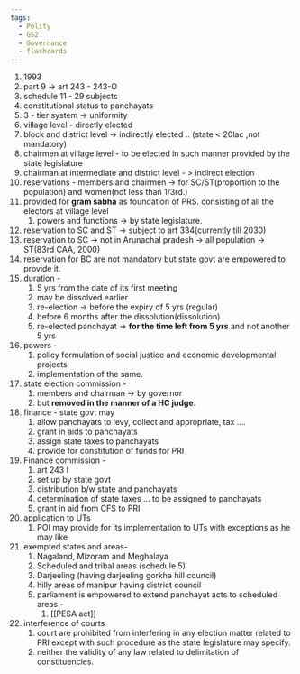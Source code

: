 ```yaml
---
tags:
  - Polity
  - GS2
  - Governance
  - flashcards
---
```

1. 1993
2. part 9 -> art 243 - 243-O
3. schedule 11 - 29 subjects
4. constitutional status to panchayats
5. 3 - tier system -> uniformity
6. village level - directly elected 
7. block and district level -> indirectly elected .. (state < 20lac ,not mandatory)
8. chairmen at village level - to be elected in such manner provided by the state legislature
9. chairman at intermediate and district level - > indirect election
10. reservations - members and chairmen -> for SC/ST(proportion to the population) and women(not less than 1/3rd.)
11. provided for **gram sabha** as foundation of PRS. consisting of all the electors at village level
	1. powers and functions  -> by state legislature.
12. reservation to SC and ST -> subject to art 334(currently till 2030)
13. reservation to SC -> not in Arunachal pradesh -> all population -> ST(83rd CAA, 2000)
14. reservation for BC are not mandatory but state govt are empowered to provide it.
15. duration -
	1. 5 yrs from the date of its first meeting
	2. may be dissolved earlier
	3. re-election -> before the expiry of 5 yrs (regular)
	4. before 6 months after the dissolution(dissolution)
	5. re-elected panchayat -> **for the time left from 5 yrs** and not another 5 yrs
16. powers - 
	1. policy formulation of social justice and economic developmental projects
	2. implementation of the same.
17. state election commission -
	1.  members and chairman -> by governor 
	2. but **removed in the manner of a HC judge**.
18. finance - state govt may
	1. allow panchayats to levy, collect and appropriate, tax ....
	2. grant in aids to panchayats
	3. assign state taxes to panchayats
	4. provide for constitution of funds for PRI
19. Finance commission - 
	1. art 243 I
	2. set up by state govt
	3. distribution b/w state and panchayats
	4. determination of state taxes ... to be assigned to panchayats
	5. grant in aid from CFS to PRI
20. application to UTs
	1. POI may provide for its implementation to UTs with exceptions as he may like
21. exempted states  and areas- 
	1. Nagaland, Mizoram and Meghalaya
	2. Scheduled and tribal areas (schedule 5)
	3. Darjeeling (having darjeeling gorkha hill council)
	4. hilly areas of manipur having district council
	5. parliament is empowered to extend panchayat acts to scheduled areas - 
		1. [[PESA act]]
22. interference of courts
	1. court are prohibited from interfering in any election matter related to PRI except with such procedure as the state legislature may specify.
	2. neither the validity of any law related to delimitation of constituencies.